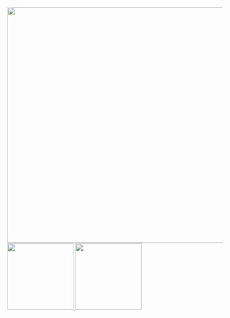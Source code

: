 <img src="https://pbs.twimg.com/media/Fgh3GzGWAAEBhlt?format=jpg&name=900x900" width="1200" height="550"/>
<div>
  <a href="https://github.com/lucaslinsl"><img height="155em" src="https://github-readme-stats.vercel.app/api/top-langs/?username=lucaslinsl&layout=compact&langs_count=7&theme=dracula"/>
  <img height="155em" src="https://github-readme-stats.vercel.app/api?username=lucaslinsl&show_icons=true&theme=dracula&include_all_commits=true&count_private=true"/>
</div>
